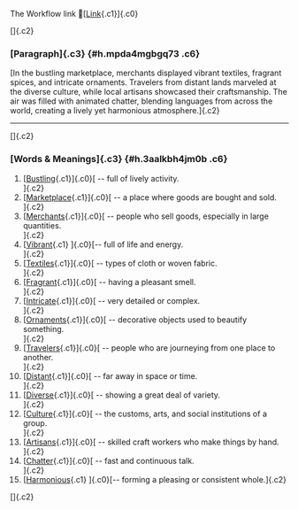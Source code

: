 The Workflow link
👏[[Link](https://www.google.com/url?q=http://www.google.com&sa=D&source=editors&ust=1760503961487424&usg=AOvVaw0zPmGu_F80wDZKi9Jd4dFZ){.c1}]{.c0}

[]{.c2}

### [Paragraph]{.c3} {#h.mpda4mgbgq73 .c6}

[In the bustling marketplace, merchants displayed vibrant textiles,
fragrant spices, and intricate ornaments. Travelers from distant lands
marveled at the diverse culture, while local artisans showcased their
craftsmanship. The air was filled with animated chatter, blending
languages from across the world, creating a lively yet harmonious
atmosphere.]{.c2}

------------------------------------------------------------------------

[]{.c2}

### [Words & Meanings]{.c3} {#h.3aalkbh4jm0b .c6}

1.  [[Bustling](https://www.google.com/url?q=http://www.google.com&sa=D&source=editors&ust=1760503961488154&usg=AOvVaw0oX_juWiSsUZjb0zWc5X-7){.c1}]{.c0}[ --
    full of lively activity.\
    ]{.c2}
2.  [[Marketplace](https://www.google.com/url?q=http://www.google.com&sa=D&source=editors&ust=1760503961488303&usg=AOvVaw3wPM8dNzIa8olXavx9omqA){.c1}]{.c0}[ --
    a place where goods are bought and sold.\
    ]{.c2}
3.  [[Merchants](https://www.google.com/url?q=http://www.google.com&sa=D&source=editors&ust=1760503961488448&usg=AOvVaw350YGMUfigGiX0hPRtFU6t){.c1}]{.c0}[ --
    people who sell goods, especially in large quantities.\
    ]{.c2}
4.  [[Vibrant](https://www.google.com/url?q=http://www.google.com&sa=D&source=editors&ust=1760503961488615&usg=AOvVaw0G4q9toI-JJ-oNH5rp-xnx){.c1}
    ]{.c0}[-- full of life and energy.\
    ]{.c2}
5.  [[Textiles](https://www.google.com/url?q=http://www.google.com&sa=D&source=editors&ust=1760503961488731&usg=AOvVaw0RSMGBqUuVYteczqgrhpNz){.c1}]{.c0}[ --
    types of cloth or woven fabric.\
    ]{.c2}
6.  [[Fragrant](https://www.google.com/url?q=http://www.google.com&sa=D&source=editors&ust=1760503961488853&usg=AOvVaw0losdINDfqd--Lt0_nGTMT){.c1}]{.c0}[ --
    having a pleasant smell.\
    ]{.c2}
7.  [[Intricate](https://www.google.com/url?q=http://www.google.com&sa=D&source=editors&ust=1760503961489017&usg=AOvVaw2A47bv2ksek6ZYpZiq4uVe){.c1}]{.c0}[ --
    very detailed or complex.\
    ]{.c2}
8.  [[Ornaments](https://www.google.com/url?q=http://www.google.com&sa=D&source=editors&ust=1760503961489193&usg=AOvVaw3Atlr1UymdbhB_BP4fZcUQ){.c1}]{.c0}[ --
    decorative objects used to beautify something.\
    ]{.c2}
9.  [[Travelers](https://www.google.com/url?q=http://www.google.com&sa=D&source=editors&ust=1760503961489367&usg=AOvVaw2CADgGSf9iGA8THYiEOIYg){.c1}]{.c0}[ --
    people who are journeying from one place to another.\
    ]{.c2}
10. [[Distant](https://www.google.com/url?q=http://www.google.com&sa=D&source=editors&ust=1760503961489509&usg=AOvVaw3el97ALTB0LSPm-H57EBd2){.c1}]{.c0}[ --
    far away in space or time.\
    ]{.c2}
11. [[Diverse](https://www.google.com/url?q=http://www.google.com&sa=D&source=editors&ust=1760503961489635&usg=AOvVaw1pd0QIzOVBkM1jrvOKEi2r){.c1}]{.c0}[ --
    showing a great deal of variety.\
    ]{.c2}
12. [[Culture](https://www.google.com/url?q=http://www.google.com&sa=D&source=editors&ust=1760503961489755&usg=AOvVaw2y2QBlytYgNFP05hUiMQVe){.c1}]{.c0}[ --
    the customs, arts, and social institutions of a group.\
    ]{.c2}
13. [[Artisans](https://www.google.com/url?q=http://www.google.com&sa=D&source=editors&ust=1760503961489898&usg=AOvVaw2RdtsgEm4wzX71FMT1EDfD){.c1}]{.c0}[ --
    skilled craft workers who make things by hand.\
    ]{.c2}
14. [[Chatter](https://www.google.com/url?q=http://www.google.com&sa=D&source=editors&ust=1760503961490029&usg=AOvVaw28KDTI63RF0vudCt0yvaAn){.c1}]{.c0}[ --
    fast and continuous talk.\
    ]{.c2}
15. [[Harmonious](https://www.google.com/url?q=http://www.google.com&sa=D&source=editors&ust=1760503961490145&usg=AOvVaw0BG0FNrSmbzmO8QJJTFULf){.c1}
    ]{.c0}[-- forming a pleasing or consistent whole.]{.c2}

[]{.c2}
